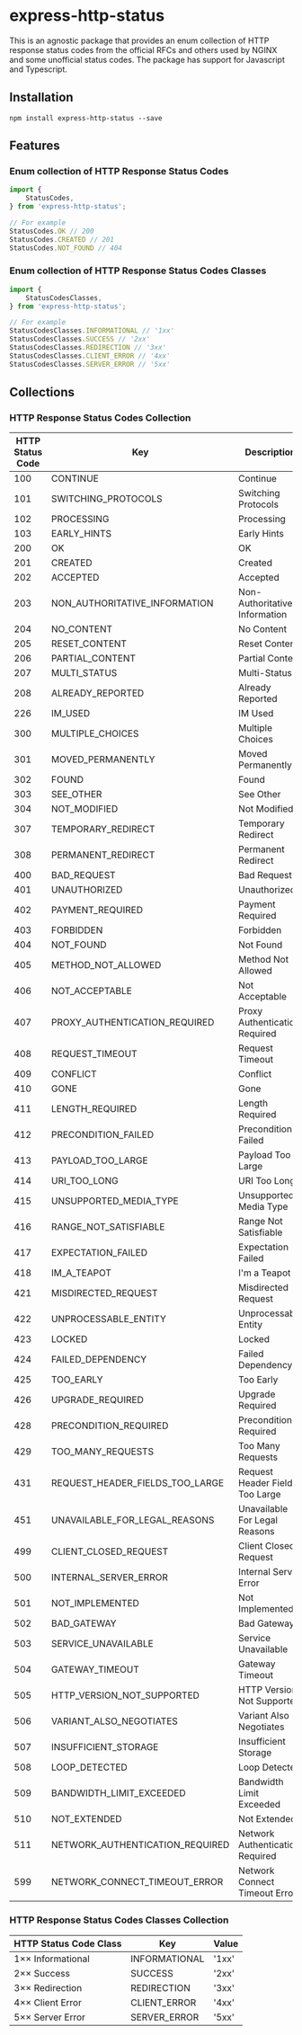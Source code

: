 # express-http-status

This is an agnostic package that provides an enum collection of HTTP response status codes from the official RFCs and others used by NGINX and some unofficial status codes. The package has support for Javascript and Typescript.

## Installation

```console
npm install express-http-status --save
```

## Features

### Enum collection of HTTP Response Status Codes

```javascript
import {
	StatusCodes,
} from 'express-http-status';

// For example
StatusCodes.OK // 200
StatusCodes.CREATED // 201
StatusCodes.NOT_FOUND // 404
```

### Enum collection of HTTP Response Status Codes Classes

```javascript
import {
	StatusCodesClasses,
} from 'express-http-status';

// For example
StatusCodesClasses.INFORMATIONAL // '1xx'
StatusCodesClasses.SUCCESS // '2xx'
StatusCodesClasses.REDIRECTION // '3xx'
StatusCodesClasses.CLIENT_ERROR // '4xx'
StatusCodesClasses.SERVER_ERROR // '5xx'
```

## Collections

### HTTP Response Status Codes Collection

<!-- HTTP_RESPONSE_STATUS_CODES_MARKDOWN_TABLE:START -->
| HTTP Status Code | Key                             | Description                     | Origin      |
| ---------------- | ------------------------------- | ------------------------------- | ----------- |
| 100              | CONTINUE                        | Continue                        | RFC7231     |
| 101              | SWITCHING_PROTOCOLS             | Switching Protocols             | RFC7231     |
| 102              | PROCESSING                      | Processing                      | RFC2518     |
| 103              | EARLY_HINTS                     | Early Hints                     | RFC8297     |
| 200              | OK                              | OK                              | RFC7231     |
| 201              | CREATED                         | Created                         | RFC7231     |
| 202              | ACCEPTED                        | Accepted                        | RFC7231     |
| 203              | NON_AUTHORITATIVE_INFORMATION   | Non-Authoritative Information   | RFC7231     |
| 204              | NO_CONTENT                      | No Content                      | RFC7231     |
| 205              | RESET_CONTENT                   | Reset Content                   | RFC7231     |
| 206              | PARTIAL_CONTENT                 | Partial Content                 | RFC7233     |
| 207              | MULTI_STATUS                    | Multi-Status                    | RFC2518     |
| 208              | ALREADY_REPORTED                | Already Reported                | RFC5842     |
| 226              | IM_USED                         | IM Used                         | RFC3229     |
| 300              | MULTIPLE_CHOICES                | Multiple Choices                | RFC7231     |
| 301              | MOVED_PERMANENTLY               | Moved Permanently               | RFC7231     |
| 302              | FOUND                           | Found                           | RFC7231     |
| 303              | SEE_OTHER                       | See Other                       | RFC7231     |
| 304              | NOT_MODIFIED                    | Not Modified                    | RFC7232     |
| 307              | TEMPORARY_REDIRECT              | Temporary Redirect              | RFC7231     |
| 308              | PERMANENT_REDIRECT              | Permanent Redirect              | RFC7538     |
| 400              | BAD_REQUEST                     | Bad Request                     | RFC7231     |
| 401              | UNAUTHORIZED                    | Unauthorized                    | RFC7235     |
| 402              | PAYMENT_REQUIRED                | Payment Required                | RFC7231     |
| 403              | FORBIDDEN                       | Forbidden                       | RFC7231     |
| 404              | NOT_FOUND                       | Not Found                       | RFC7231     |
| 405              | METHOD_NOT_ALLOWED              | Method Not Allowed              | RFC7231     |
| 406              | NOT_ACCEPTABLE                  | Not Acceptable                  | RFC7231     |
| 407              | PROXY_AUTHENTICATION_REQUIRED   | Proxy Authentication Required   | RFC7235     |
| 408              | REQUEST_TIMEOUT                 | Request Timeout                 | RFC7231     |
| 409              | CONFLICT                        | Conflict                        | RFC7231     |
| 410              | GONE                            | Gone                            | RFC7231     |
| 411              | LENGTH_REQUIRED                 | Length Required                 | RFC7231     |
| 412              | PRECONDITION_FAILED             | Precondition Failed             | RFC7232     |
| 413              | PAYLOAD_TOO_LARGE               | Payload Too Large               | RFC7231     |
| 414              | URI_TOO_LONG                    | URI Too Long                    | RFC7231     |
| 415              | UNSUPPORTED_MEDIA_TYPE          | Unsupported Media Type          | RFC7231     |
| 416              | RANGE_NOT_SATISFIABLE           | Range Not Satisfiable           | RFC7233     |
| 417              | EXPECTATION_FAILED              | Expectation Failed              | RFC7231     |
| 418              | IM_A_TEAPOT                     | I'm a Teapot                    | RFC2324     |
| 421              | MISDIRECTED_REQUEST             | Misdirected Request             | RFC7540     |
| 422              | UNPROCESSABLE_ENTITY            | Unprocessable Entity            | RFC2518     |
| 423              | LOCKED                          | Locked                          | RFC2518     |
| 424              | FAILED_DEPENDENCY               | Failed Dependency               | RFC2518     |
| 425              | TOO_EARLY                       | Too Early                       | RFC8470     |
| 426              | UPGRADE_REQUIRED                | Upgrade Required                | RFC7231     |
| 428              | PRECONDITION_REQUIRED           | Precondition Required           | RFC6585     |
| 429              | TOO_MANY_REQUESTS               | Too Many Requests               | RFC6585     |
| 431              | REQUEST_HEADER_FIELDS_TOO_LARGE | Request Header Fields Too Large | RFC6585     |
| 451              | UNAVAILABLE_FOR_LEGAL_REASONS   | Unavailable For Legal Reasons   | RFC7725     |
| 499              | CLIENT_CLOSED_REQUEST           | Client Closed Request           | NGINX       |
| 500              | INTERNAL_SERVER_ERROR           | Internal Server Error           | RFC7231     |
| 501              | NOT_IMPLEMENTED                 | Not Implemented                 | RFC7231     |
| 502              | BAD_GATEWAY                     | Bad Gateway                     | RFC7231     |
| 503              | SERVICE_UNAVAILABLE             | Service Unavailable             | RFC7231     |
| 504              | GATEWAY_TIMEOUT                 | Gateway Timeout                 | RFC7231     |
| 505              | HTTP_VERSION_NOT_SUPPORTED      | HTTP Version Not Supported      | RFC7231     |
| 506              | VARIANT_ALSO_NEGOTIATES         | Variant Also Negotiates         | RFC2295     |
| 507              | INSUFFICIENT_STORAGE            | Insufficient Storage            | RFC2518     |
| 508              | LOOP_DETECTED                   | Loop Detected                   | RFC5842     |
| 509              | BANDWIDTH_LIMIT_EXCEEDED        | Bandwidth Limit Exceeded        | No Official |
| 510              | NOT_EXTENDED                    | Not Extended                    | RFC2774     |
| 511              | NETWORK_AUTHENTICATION_REQUIRED | Network Authentication Required | RFC6585     |
| 599              | NETWORK_CONNECT_TIMEOUT_ERROR   | Network Connect Timeout Error   | No Official |
<!-- HTTP_RESPONSE_STATUS_CODES_MARKDOWN_TABLE:START -->

### HTTP Response Status Codes Classes Collection

<!-- HTTP_RESPONSE_STATUS_CODES_CLASSES_MARKDOWN_TABLE:START -->
| HTTP Status Code Class | Key           | Value |
| ---------------------- | ------------- | ----- |
| 1×× Informational      | INFORMATIONAL | '1xx' |
| 2×× Success            | SUCCESS       | '2xx' |
| 3×× Redirection        | REDIRECTION   | '3xx' |
| 4×× Client Error       | CLIENT_ERROR  | '4xx' |
| 5×× Server Error       | SERVER_ERROR  | '5xx' |
<!-- HTTP_RESPONSE_STATUS_CODES_CLASSES_MARKDOWN_TABLE:END -->